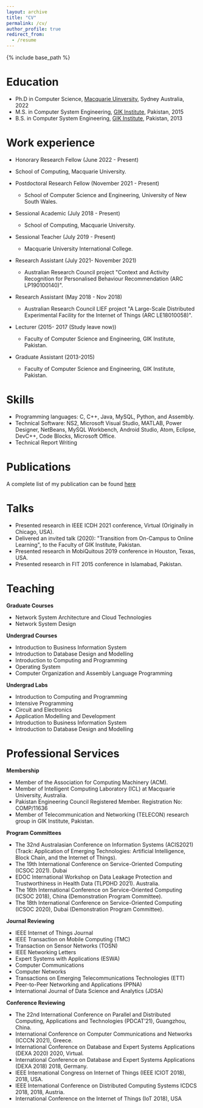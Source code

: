 ```yaml
---
layout: archive
title: "CV"
permalink: /cv/
author_profile: true
redirect_from:
  - /resume
---
```


{% include base_path %}

Education
======
* Ph.D in Computer Science, [Macquarie Uinversity](https://www.mq.edu.au/), Sydney Australia, 2022
* M.S. in Computer System Engineering, [GIK Institute](https://giki.edu.pk/), Pakistan, 2015
* B.S. in Computer System Engineering, [GIK Institute](https://giki.edu.pk/), Pakistan, 2013

Work experience
======
* Honorary Research Fellow (June 2022 - Present)
 * School of Computing, Macquarie University.
 
* Postdoctoral Research Fellow (November 2021 - Present)
  * School of Computer Science and Engineering, University of New South Wales.

* Sessional Academic (July 2018 - Present) 
  * School of Computing, Macquarie University.

* Sessional Teacher (July 2019 - Present) 
  * Macquarie University International College.

* Research Assistant (July 2021- November 2021) 
  * Australian Research Council project "Context and Activity Recognition for Personalised Behaviour Recommendation (ARC LP190100140)".

* Research Assistant (May 2018 - Nov 2018)
  * Australian Research Council LIEF project "A Large-Scale Distributed Experimental Facility for the Internet of Things (ARC LE18010058)".

* Lecturer (2015- 2017 (Study leave now))  
  * Faculty of Computer Science and Engineering, GIK Institute, Pakistan.

* Graduate Assistant (2013-2015) 
  * Faculty of Computer Science and Engineering, GIK Institute, Pakistan.

  
Skills
======
* Programming languages: C, C++, Java, MySQL, Python, and Assembly. 
* Technical Software: NS2, Microsoft Visual Studio, MATLAB, Power Designer, NetBeans, MySQL Workbench, Android Studio, Atom, Eclipse, DevC++, Code Blocks, Microsoft Office.
* Technical Report Writing

Publications 
======
A complete list of my publication can be found [here](https://scholar.google.com.au/citations?user=h1hEBrEAAAAJ&hl=en&oi=ao)
  
Talks
======
* Presented research in IEEE ICDH 2021 conference, Virtual (Originally in Chicago, USA).
* Delivered an invited talk (2020): "Transition from On-Campus to Online Learning", to the Faculty of GIK Institute, Pakistan. 
* Presented research in MobiQuitous 2019 conference in Houston, Texas, USA.
* Presented research in FIT 2015 conference in Islamabad, Pakistan.

  
Teaching
======
**Graduate Courses**
  * Network System Architecture and Cloud Technologies
  * Network System Design
          
**Undergrad Courses**
*	Introduction to Business Information System
*	Introduction to Database Design and Modelling
*	Introduction to Computing and Programming
*	Operating System
*	Computer Organization and Assembly Language Programming

**Undergrad Labs**
*	Introduction to Computing and Programming
*	Intensive Programming
*	Circuit and Electronics
*	Application Modelling and Development
*	Introduction to Business Information System
*	Introduction to Database Design and Modelling

Professional Services
======
**Membership**
*	Member of the Association for Computing Machinery (ACM).
*	Member of Intelligent Computing Laboratory (ICL) at Macquarie University, Australia.
*	Pakistan Engineering Council Registered Member. Registration No: COMP/11636
*	Member of Telecommunication and Networking (TELECON) research group in GIK Institute, Pakistan.

**Program Committees**
*	The 32nd Australasian Conference on Information Systems (ACIS2021) (Track: Application of Emerging Technologies: Artificial Intelligence, Block Chain, and the Internet of Things).
*	The 19th International Conference on Service-Oriented Computing (ICSOC 2021). Dubai
*	EDOC International Workshop on Data Leakage Protection and Trustworthiness in Health Data (TLPDHD 2021). Australia.
*	The 16th International Conference on Service-Oriented Computing (ICSOC 2018), China (Demonstration Program Committee).
*	The 18th International Conference on Service-Oriented Computing (ICSOC 2020), Dubai (Demonstration Program Committee).

**Journal Reviewing**
*	IEEE Internet of Things Journal
*	IEEE Transaction on Mobile Computing (TMC)
*	Transaction on Sensor Networks (TOSN)
*	IEEE Networking Letters
*	Expert Systems with Applications (ESWA)
*	Computer Communications
*	Computer Networks
*	Transactions on Emerging Telecommunications Technologies (ETT)
*	Peer-to-Peer Networking and Applications (PPNA)
*	International Journal of Data Science and Analytics (JDSA)

**Conference Reviewing**
*	The 22nd International Conference on Parallel and Distributed Computing, Applications and Technologies (PDCAT’21), Guangzhou, China.
*	International Conference on Computer Communications and Networks (ICCCN 2021), Greece.
*	International Conference on Database and Expert Systems Applications (DEXA 2020) 2020, Virtual.
*	International Conference on Database and Expert Systems Applications (DEXA 2018) 2018, Germany. 
*	IEEE International Congress on Internet of Things (IEEE ICIOT 2018), 2018, USA.
*	IEEE International Conference on Distributed Computing Systems ICDCS 2018, 2018, Austria.
*	International Conference on the Internet of Things (IoT 2018), USA

